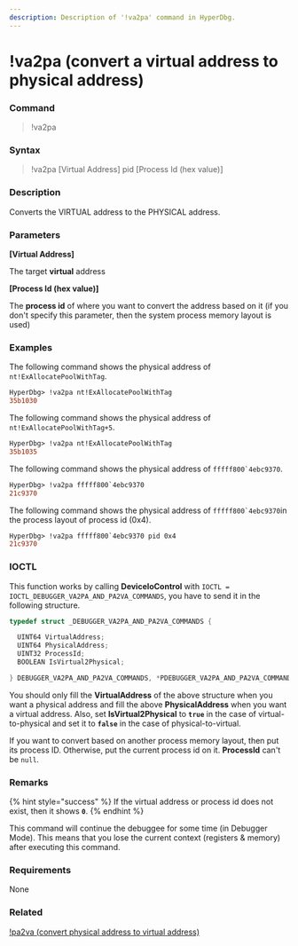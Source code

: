 ```yaml
---
description: Description of '!va2pa' command in HyperDbg.
---
```


# !va2pa \(convert a virtual address to physical address\)

### Command

> !va2pa

### Syntax

> !va2pa \[Virtual Address\] pid \[Process Id \(hex value\)\]

### Description

Converts the VIRTUAL address to the PHYSICAL address.

### Parameters

**\[Virtual Address\]**

The target **virtual** address

**\[Process Id \(hex value\)\]**

The **process id** of where you want to convert the address based on it \(if you don't specify this parameter, then the system process memory layout is used\)

### Examples

The following command shows the physical address of `nt!ExAllocatePoolWithTag`.

```diff
HyperDbg> !va2pa nt!ExAllocatePoolWithTag
35b1030
```

The following command shows the physical address of `nt!ExAllocatePoolWithTag+5`.

```diff
HyperDbg> !va2pa nt!ExAllocatePoolWithTag
35b1035
```

The following command shows the physical address of ``fffff800`4ebc9370``.

```diff
HyperDbg> !va2pa fffff800`4ebc9370
21c9370
```

The following command shows the physical address of ``fffff800`4ebc9370``in the process layout of process id \(0x4\).

```diff
HyperDbg> !va2pa fffff800`4ebc9370 pid 0x4
21c9370
```

### IOCTL

This function works by calling **DeviceIoControl** with `IOCTL = IOCTL_DEBUGGER_VA2PA_AND_PA2VA_COMMANDS`, you have to send it in the following structure.

```c
typedef struct _DEBUGGER_VA2PA_AND_PA2VA_COMMANDS {

  UINT64 VirtualAddress;
  UINT64 PhysicalAddress;
  UINT32 ProcessId;
  BOOLEAN IsVirtual2Physical;

} DEBUGGER_VA2PA_AND_PA2VA_COMMANDS, *PDEBUGGER_VA2PA_AND_PA2VA_COMMANDS;
```

You should only fill the **VirtualAddress** of the above structure when you want a physical address and fill the above **PhysicalAddress** when you want a virtual address. Also, set **IsVirtual2Physical** to **`true`** in the case of virtual-to-physical and set it to **`false`** in the case of physical-to-virtual.

If you want to convert based on another process memory layout, then put its process ID. Otherwise, put the current process id on it. **ProcessId** can't be `null`.

### Remarks

{% hint style="success" %}
If the virtual address or process id does not exist, then it shows **`0`**.
{% endhint %}

This command will continue the debuggee for some time \(in Debugger Mode\). This means that you lose the current context \(registers & memory\) after executing this command.

### Requirements

None

### Related

[!pa2va \(convert physical address to virtual address\)](https://docs.hyperdbg.org/commands/extension-commands/pa2va)

